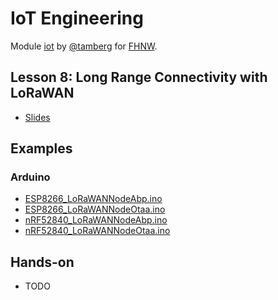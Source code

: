 # IoT Engineering
Module [iot](https://www.fhnw.ch/de/studium/module/9280188) by [@tamberg](https://twitter.com/tamberg) for [FHNW](https://www.fhnw.ch/).

## Lesson 8: Long Range Connectivity with LoRaWAN
- [Slides](http://www.tamberg.org/fhnw/2023/hs/IoT08LoRaWANConnectivity.pdf)

## Examples
### Arduino
- [ESP8266_LoRaWANNodeAbp.ino](Arduino/ESP8266_LoRaWANNodeAbp/ESP8266_LoRaWANNodeAbp.ino)
- [ESP8266_LoRaWANNodeOtaa.ino](Arduino/ESP8266_LoRaWANNodeOtaa/ESP8266_LoRaWANNodeOtaa.ino)
- [nRF52840_LoRaWANNodeAbp.ino](Arduino/nRF52840_LoRaWANNodeAbp/nRF52840_LoRaWANNodeAbp.ino)
- [nRF52840_LoRaWANNodeOtaa.ino](Arduino/nRF52840_LoRaWANNodeOtaa/nRF52840_LoRaWANNodeOtaa.ino)

## Hands-on
- TODO
